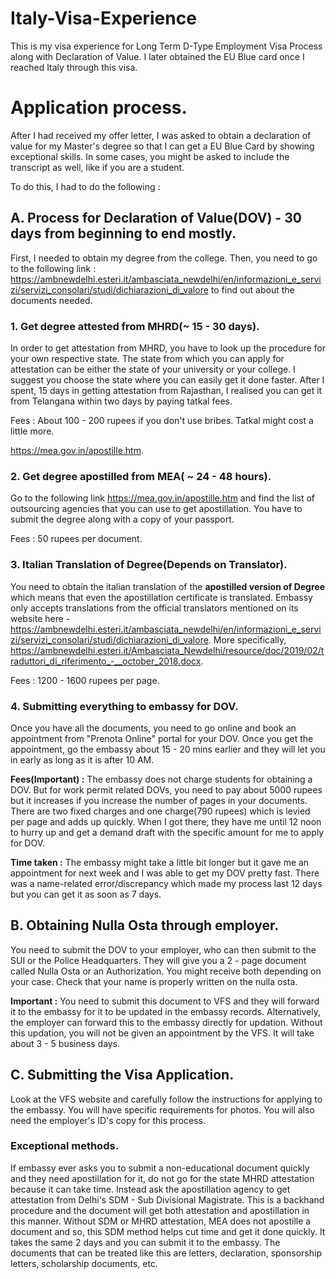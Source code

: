 # Italy-Visa-Experience

This is my visa experience for Long Term D-Type Employment Visa Process along with Declaration of Value. I later obtained the EU Blue card once I reached Italy through this visa.

# Application process.

After I had received my offer letter, I was asked to obtain a declaration of value for my Master's degree so that I can get a EU Blue Card by showing exceptional skills. In some cases, you might be asked to include the transcript as well, like if you are a student.

To do this, I had to do the following :

## A. Process for Declaration of Value(DOV) - 30 days from beginning to end mostly.

First, I needed to obtain my degree from the college. Then, you need to go to the following link : https://ambnewdelhi.esteri.it/ambasciata_newdelhi/en/informazioni_e_servizi/servizi_consolari/studi/dichiarazioni_di_valore to find out about the documents needed.

### 1. Get degree attested from MHRD(~ 15 - 30 days).

In order to get attestation from MHRD, you have to look up the procedure for your own respective state.
The state from which you can apply for attestation can be either the state of your university or your college. I suggest you choose the state where you can easily get it done faster. After I spent, 15 days in getting attestation from Rajasthan, I realised you can get it from Telangana within two days by paying tatkal fees.

Fees : About 100 - 200 rupees if you don't use bribes. Tatkal might cost a little more.


https://mea.gov.in/apostille.htm.

### 2. Get degree apostilled from MEA( ~ 24 - 48 hours).

Go to the following link https://mea.gov.in/apostille.htm and find the list of outsourcing agencies that you can use to get apostillation. You have to submit the degree along with a copy of your passport. 

Fees : 50 rupees per document.


### 3. Italian Translation of Degree(Depends on Translator).

You need to obtain the italian translation of the **apostilled version of Degree** which means that even the apostillation certificate is translated. Embassy only accepts translations from the official translators mentioned on its website here  - https://ambnewdelhi.esteri.it/ambasciata_newdelhi/en/informazioni_e_servizi/servizi_consolari/studi/dichiarazioni_di_valore. More specifically, https://ambnewdelhi.esteri.it/Ambasciata_Newdelhi/resource/doc/2019/02/traduttori_di_riferimento_-__october_2018.docx.

Fees : 1200 - 1600 rupees per page.

### 4. Submitting everything to embassy for DOV.

Once you have all the documents, you need to go online and book an appointment from "Prenota Online" portal for your DOV. Once you get the appointment, go the embassy about 15 - 20 mins earlier and they will let you in early as long as it is after 10 AM. 

**Fees(Important) :** The embassy does not charge students for obtaining a DOV. But for work permit related DOVs, you need to pay about 5000 rupees but it increases if you increase the number of pages in your documents. There are two fixed charges and one charge(790 rupees) which is levied per page and adds up quickly. When I got there, they have me until 12 noon to hurry up and get a demand draft with the specific amount for me to apply for DOV. 

**Time taken :** The embassy might take a little bit longer but it gave me an appointment for next week and I was able to get my DOV pretty fast. There was a name-related error/discrepancy which made my process last 12 days but you can get it as soon as 7 days.

## B. Obtaining Nulla Osta through employer.

You need to submit the DOV to your employer, who can then submit to the SUI or the Police Headquarters. They will give you a 2 - page document called Nulla Osta or an Authorization. You might receive both depending on your case. Check that your name is properly written on the nulla osta.

**Important :** You need to submit this document to VFS and they will forward it to the embassy for it to be updated in the embassy records. Alternatively, the employer can forward this to the embassy directly for updation. Without this updation, you will not be given an appointment by the VFS. It will take about 3 - 5 business days. 

## C. Submitting the Visa Application.

Look at the VFS website and carefully follow the instructions for applying to the embassy. You will have specific requirements for photos. You will also need the employer's ID's copy for this process. 


### Exceptional methods.

If embassy ever asks you to submit a non-educational document quickly and they need apostillation for it, do not go for the state MHRD attestation because it can take time. Instead ask the apostillation agency to get attestation from Delhi's SDM - Sub Divisional Magistrate. This is a backhand procedure and the document will get both attestation and apostillation in this manner. Without SDM or MHRD attestation, MEA does not apostille a document and so, this SDM method helps cut time and get it done quickly. It takes the same 2 days and you can submit it to the embassy. The documents that can be treated like this are letters, declaration, sponsorship letters, scholarship documents, etc.
